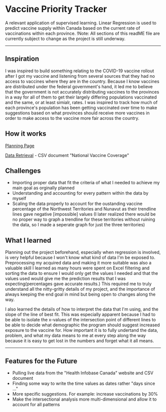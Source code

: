 
# Vaccine Priority Tracker
A relevant application of supervised learning. Linear Regression is used to predict vaccine supply within Canada based on the current rate of vaccinations within each province. 
!Note: All sections of this readME file are currently subject to change as the project is still underway. 

<hr>

## Inspiration 
I was inspired to build something relating to the COVID-19 vaccine rollout after I got my vaccine and listening from several sources that they had no access to vaccines where they are in the country. Because I know vaccines are distributed under the federal government's hand, it led me to believe that the government is not accurately distributing vaccines to the provinces in a way for all of them to get their largely differing populations vaccinated and the same, or at least simialr, rates. I was inspired to track how much of each province's population has been getting vaccinated over time to make suggestions based on what provinces should receive more vaccines in order to make access to the vaccine more fair across the country. 

## How it works
<a href="https://github.com/Lujaina-E/Supervised-Learning-Predictions/blob/main/COVID%20Vaccine%20Rate%20Predictor%20Action%20Plan.pdf">Planning Page</a>

 <a href="https://health-infobase.canada.ca/covid-19/vaccination-coverage/">Data Retrieval</a> - CSV document "National Vaccine Coverage"

## Challenges
- Importing proper data that fit the criteria of what I needed to achieve my main goal as orginally planned
- Understanding and accounting for every pattern within the data by myself
- Scaling the data properly to account for the oustanding vaccine percentage of the Northwest Territories and Nunavut as their trendline lines gave negative [impossible] values (I later realized there would be no proper way to graph a trendline for these territories without ruining the data, so I made a seperate graph for just the three territories)

## What I learned
Planning out the project beforehand, especially when regression is involved, is very helpful because I won't know what kind of data I'm be exposed to. Preprocessing my acquired data and making it more suitable was also a valuable skill I learned as many hours were spent on Excel filtering and sorting the data to ensure I would only get the values I needed and that the values used would give me the prediction results that I was expecting(percentages gave accurate results.) This required me to truly understand all the nitty-gritty details of my project, and the importance of always keeping the end goal in mind but being open to changes along the way. 

I also learned the details of how to interpret the data that I'm using, and the slope of the line of best fit. This was especially apparent because I had to be able to isolate the x-values of the intersection point of different lines to be able to decide what demographic the program should suggest increased exposure to the vaccine for. 
How important it is to fully undertand the data, problem, and what my data means to me at every step along the way because it is easy to get lost in the numbers and forget what it all means. 

<hr>

## Features for the Future
- Pulling live data from the "Health Infobase Canada" website and CSV document
- Finding some way to write the time values as dates rather "days since ..."
- More specific suggestions. For example: increase vaccinations by 30%
- Make the intersectional analysis more multi-dimensional and allow it to account for all patterns
